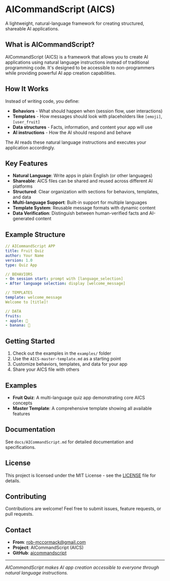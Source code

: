 # AICommandScript (AICS)

A lightweight, natural-language framework for creating structured, shareable AI applications.

## What is AICommandScript?

AICommandScript (AICS) is a framework that allows you to create AI applications using natural language instructions instead of traditional programming code. It's designed to be accessible to non-programmers while providing powerful AI app creation capabilities.

## How It Works

Instead of writing code, you define:

- **Behaviors** - What should happen when (session flow, user interactions)
- **Templates** - How messages should look with placeholders like `[emoji]`, `[user_fruit]`
- **Data structures** - Facts, information, and content your app will use
- **AI instructions** - How the AI should respond and behave

The AI reads these natural language instructions and executes your application accordingly.

## Key Features

- **Natural Language**: Write apps in plain English (or other languages)
- **Shareable**: AICS files can be shared and reused across different AI platforms
- **Structured**: Clear organization with sections for behaviors, templates, and data
- **Multi-language Support**: Built-in support for multiple languages
- **Template System**: Reusable message formats with dynamic content
- **Data Verification**: Distinguish between human-verified facts and AI-generated content

## Example Structure

```yaml
// AICommandScript APP
title: Fruit Quiz
author: Your Name
version: 1.0
type: Quiz App

// BEHAVIORS
- On session start: prompt with [language_selection]
- After language selection: display [welcome_message]

// TEMPLATES
template: welcome_message
Welcome to [title]!

// DATA
fruits:
- apple: 🍎
- banana: 🍌
```

## Getting Started

1. Check out the examples in the `examples/` folder
2. Use the `AICS-master-template.md` as a starting point
3. Customize behaviors, templates, and data for your app
4. Share your AICS file with others

## Examples

- **Fruit Quiz**: A multi-language quiz app demonstrating core AICS concepts
- **Master Template**: A comprehensive template showing all available features

## Documentation

See `docs/AICommandScript.md` for detailed documentation and specifications.

## License

This project is licensed under the MIT License - see the [LICENSE](LICENSE) file for details.

## Contributing

Contributions are welcome! Feel free to submit issues, feature requests, or pull requests.

## Contact

- **From**: rob-mccormack@gmail.com
- **Project**: AICommandScript (AICS)
- **GitHub**: [aicommandscript](https://github.com/simplertasks/aicommandscript)

---

_AICommandScript makes AI app creation accessible to everyone through natural language instructions._
